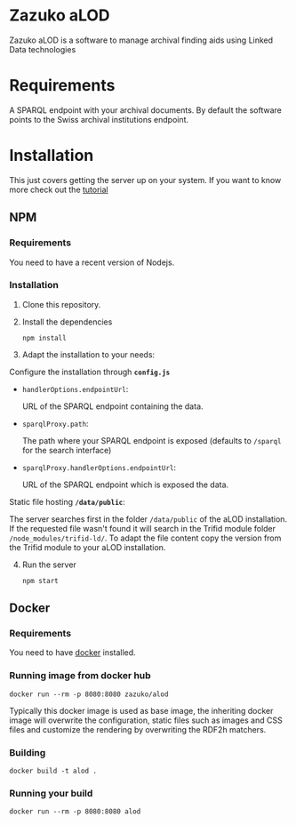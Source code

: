 # Zazuko aLOD

Zazuko aLOD is a software to manage archival finding aids using Linked Data
technologies

# Requirements

A SPARQL endpoint with your archival documents. By default the software points to the Swiss archival institutions endpoint.

# Installation

This just covers getting the server up on your system. If you want to know more check out the [tutorial](tutorial/TUTORIAL-aLOD-with-npm.md)

## NPM
### Requirements
You need to have a recent version of Nodejs.

### Installation
1. Clone this repository.
2. Install the dependencies

    `npm install`

3. Adapt the installation to your needs:

  Configure the installation through __`config.js`__

  * `handlerOptions.endpointUrl`:
     
     URL of the SPARQL endpoint containing the data.
  * `sparqlProxy.path`:
      
     The path where your SPARQL endpoint is exposed (defaults to `/sparql` for the search interface)
  * `sparqlProxy.handlerOptions.endpointUrl`:
     
     URL of the SPARQL endpoint which is exposed the data.    
  
  Static file hosting __`/data/public`__:
  
  The server searches first in the folder `/data/public` of the aLOD installation. If the requested file wasn't found it will search in the Trifid module folder `/node_modules/trifid-ld/`.
  To adapt the file content copy the version from the Trifid module to your aLOD installation.

4. Run the server

    `npm start`


## Docker
### Requirements

You need to have [docker](https://docker.com/) installed.

### Running image from docker hub

    docker run --rm -p 8080:8080 zazuko/alod

Typically this docker image is used as base image, the inheriting docker image 
will overwrite the configuration, static files such as images and CSS files 
and customize the rendering by overwriting the RDF2h matchers.

### Building

    docker build -t alod .
    
### Running your build

    docker run --rm -p 8080:8080 alod
    
